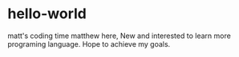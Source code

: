 # hello-world
matt's coding time
matthew here, New and interested to learn more programing language.
Hope to achieve my goals.
